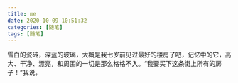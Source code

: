 ```yaml
---
title: me
date: 2020-10-09 10:51:32
categories: [随笔]
tags: [随笔]
---
```


雪白的瓷砖，深蓝的玻璃，大概是我七岁前见过最好的楼房了吧，记忆中的它，高大、干净、漂亮，和周围的一切是那么格格不入。“我要买下这条街上所有的房子！”我说，